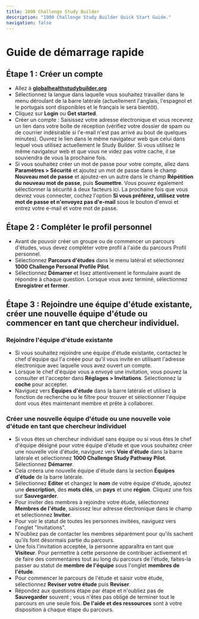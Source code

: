 ```yaml
---
title: 1000 Challenge Study Builder
description: "1000 Challenge Study Builder Quick Start Guide."
navigation: false
---
```

# Guide de démarrage rapide

## Étape 1 : Créer un compte
- Allez à **[globalhealthstudybuilder.org](/)**
- Sélectionnez la langue dans laquelle vous souhaitez travailler dans le menu déroulant de la barre latérale (actuellement l'anglais, l'espagnol et le portugais sont disponibles et le français le sera bientôt).
- Cliquez sur **Login** ou **Get started**.
- Créer un compte : Saisissez votre adresse électronique et vous recevrez un lien dans votre boîte de réception (vérifiez votre dossier de spam ou de courrier indésirable si l'e-mail n'est pas arrivé au bout de quelques minutes). Ouvrez le lien dans le même navigateur web que celui dans lequel vous utilisez actuellement le Study Builder. Si vous utilisez le même navigateur web et que vous ne videz pas votre cache, il se souviendra de vous la prochaine fois.
- Si vous souhaitez créer un mot de passe pour votre compte, allez dans **Paramètres > Sécurité** et ajoutez un mot de passe dans le champ **Nouveau mot de passe** et ajoutez-en un autre dans le champ **Répétition du nouveau mot de passe**, puis **Soumettre**. Vous pouvez également sélectionner la sécurité à deux facteurs ici. La prochaine fois que vous devrez vous connecter, cochez l'option **Si vous préférez, utilisez votre mot de passe et n'envoyez pas d'e-mail** sous le bouton d'envoi et entrez votre e-mail et votre mot de passe.

## Étape 2 : Compléter le profil personnel
- Avant de pouvoir créer un groupe ou de commencer un parcours d'études, vous devez compléter votre profil à l'aide du parcours Profil personnel.
- Sélectionnez **Parcours d'études** dans le menu latéral et sélectionnez **1000 Challenge Personal Profile Pilot**.
- Sélectionnez **Démarrer** et lisez attentivement le formulaire avant de répondre à chaque question. Lorsque vous avez terminé, sélectionnez **Enregistrer et fermer**.

## Étape 3 : Rejoindre une équipe d'étude existante, créer une nouvelle équipe d'étude ou commencer en tant que chercheur individuel.

### Rejoindre l'équipe d'étude existante
- Si vous souhaitez rejoindre une équipe d'étude existante, contactez le chef d'équipe qui l'a créée pour qu'il vous invite en utilisant l'adresse électronique avec laquelle vous avez ouvert un compte. 
- Lorsque le chef d'équipe vous a envoyé une invitation, vous pouvez la consulter et l'accepter dans **Réglages > Invitations**. Sélectionnez la **coche** pour accepter. 
- Naviguez vers **Équipes d'étude** dans la barre latérale et utilisez la fonction de recherche ou le filtre pour trouver et sélectionner l'équipe dont vous êtes maintenant membre et prête à collaborer.

### Créer une nouvelle équipe d'étude ou une nouvelle voie d'étude en tant que chercheur individuel
- Si vous êtes un chercheur individuel sans équipe ou si vous êtes le chef d'équipe désigné pour votre équipe d'étude et que vous souhaitez créer une nouvelle voie d'étude, naviguez vers **Voie d'étude** dans la barre latérale et sélectionnez **1000 Challenge Study Pathway Pilot**. Sélectionnez **Démarrer**.
- Cela créera une nouvelle équipe d'étude dans la section **Équipes d'étude** de la barre latérale. 
- Sélectionnez **Editer** et changez le **nom** de votre équipe d'étude, ajoutez une **description**, des **mots clés**, un **pays** et une **région**. Cliquez une fois sur **Sauvegarder**.
- Pour inviter des membres à rejoindre votre étude, sélectionnez **Membres de l'étude**, saisissez leur adresse électronique dans le champ et sélectionnez **Inviter**.
- Pour voir le statut de toutes les personnes invitées, naviguez vers l'onglet "Invitations".
- N'oubliez pas de contacter les membres séparément pour qu'ils sachent qu'ils font désormais partie du parcours.
- Une fois l'invitation acceptée, la personne apparaîtra en tant que **Visiteur**. Pour permettre à cette personne de contribuer activement et de faire des commentaires tout au long du parcours de l'étude, faites-la passer au statut de **membre de l'équipe** sous l'onglet **membres de l'étude**.
- Pour commencer le parcours de l'étude et saisir votre étude, sélectionnez **Reviser votre étude** puis **Reviser**.
- Répondez aux questions étape par étape et n'oubliez pas de **Sauvegarder** souvent ; vous n'êtes pas obligé de terminer tout le parcours en une seule fois. **De l'aide et des ressources** sont à votre disposition à chaque étape du parcours.